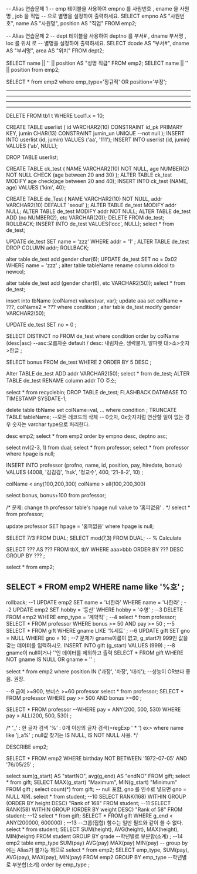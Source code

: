 



--  Alias 연습문제 1
--  emp 테이블을 사용하여 empno 를 사원번호 , ename 을 사원명 , job 을 직업 
--  으로 별명을 설정하여 출력하세요. 
SELECT empno AS "사원번호", name AS "사원명", position AS "직업" FROM emp2;

--  Alias 연습문제 2
--  dept 테이블을 사용하여 deptno 를 부서# , dname 부서명 , loc 를 위치  로 
--  별명을 설정하여 출력하세요. 
SELECT dcode AS "부서#", dname AS "부서명", area AS "위치" FROM dept2;

SELECT name || '' || position AS "성명 직급" FROM emp2;
SELECT name || '' || position from emp2;


SELECT * 
from emp2
where emp_type='정규직'
OR
position='부장';



-----------------------------------------
-----------------------------------------
-----------------------------------------
-----------------------------------------

DELETE FROM tb1 t WHERE t.col1.x = 10;

CREATE TABLE userlist (
    id VARCHAR2(10) CONSTRAINT id_pk PRIMARY KEY,
    jumin CHAR(13) CONSTRAINT jumin_un UNIQUE --not null
);
INSERT INTO userlist (id, jumin) VALUES ('aa', '111');
INSERT INTO userlist (id, jumin) VALUES ('ab', NULL);

DROP TABLE userlist;

CREATE TABLE ck_test (
    NAME VARCHAR2(10) NOT NULL, 
    age NUMBER(2) NOT NULL CHECK (age between 20 and 30)
);
ALTER TABLE ck_test MODIFY age check(age between 20 and 40);
INSERT INTO ck_test (NAME, age) VALUES ('kim', 40);

CREATE TABLE de_Test (
    NAME VARCHAR2(10) NOT NULL, 
    addr VARCHAR2(10) DEFAULT 'seoul'
);
ALTER TABLE de_test MODIFY addr NULL;
ALTER TABLE de_test MODIFY addr NOT NULL;
ALTER TABLE de_test ADD (no NUMBER(2), etc VARCHAR(20));
DELETE FROM de_test;
ROLLBACK;
INSERT INTO de_test VALUES('ccc', NULL);
select * from de_test;

UPDATE de_test 
    SET name = 'zzz' 
    WHERE addr = '1'
    ;
ALTER TABLE de_test DROP COLUMN addr;
ROLLBACK;

alter table de_test add gender char(6);
UPDATE de_test
  SET no = 0x02
  WHERE name = 'zzz'
;
alter table tableName rename column oldcol to newcol;

alter table de_test add (gender char(6), etc VARCHAR2(50));
select * from de_test;

insert into tbName (colName) values(var, var);
update aaa
  set colName = ???, colName2 = ???
  where condition
;
alter table de_test modify gender VARCHAR2(50);

UPDATE de_test
  SET no = 0
;

SELECT DISTINCT no
    FROM de_test
    where condition
    order by colName (desc|asc)
    --asc:오름차순 default / desc: 내림차순, 생략불가, 알파벳 대>소>숫자>한글
;

SELECT bonus 
FROM de_test 
WHERE 2
ORDER BY 5 DESC
;




Alter TABLE de_test ADD addr VARCHAR2(50);
select * from de_test;
ALTER TABLE de_test RENAME column addr TO 주소;

select * from recyclebin;
DROP TABLE de_test;
FLASHBACK DATABASE TO TIMESTAMP SYSDATE-1;

delete table tbName
set colName=val, ...
where condition
;
TRUNCATE TABLE tableName; --모든 레코드의 삭제
-- 0숫자, 0x숫자처럼 연산할 일이 없는 경우 숫자는 varchar type으로 처리한다.

desc emp2;
select * from emp2 order by empno desc, deptno asc;

select nvl(2-3, 1) from dual;
select * from professor;
select *
from professor
where hpage is null;

INSERT INTO professor 
(profno, name, id, position, pay, hiredate, bonus) 
VALUES 
(4008, '김김김', 'hsk', '정교수', 400, '21-8-2', 10)
;

colName < any(100,200,300)
colName > all(100,200,300)

select bonus, bonus+100
from professor;

/*
문제: change th professor table's hpage null value to '홈피없음' .
*/
select * from professor;

update professor
SET hpage = '홈피없음'
where hpage is null;

SELECT 7/3 FROM DUAL;
SELECT mod(7,3) FROM DUAL; -- % Calculate

SELECT ??? AS ??? 
FROM tbX, tbY
WHERE aaa>bbb
ORDER BY ??? DESC
GROUP BY ???
;

select * from emp2;

SELECT
    *
FROM emp2
WHERE name like '%호'
;
------
rollback;
--1
UPDATE emp2
  SET name = '너한라'
  WHERE name = '나한라'
;
--2
UPDATE emp2
  SET hobby = '등산'
  WHERE hobby = '수영'
;
--3
DELETE FROM emp2
WHERE emp_type = '계약직'
;
--4
select * from professor;
SELECT * FROM professor
WHERE bonus >= 50 AND pay >= 50
;
--5
SELECT * FROM gift
WHERE gname LIKE '%세트'
;
--6
UPDATE gift
  SET gno = NULL
  WHERE gno = 10
;
--7 문제가 gname이름이 없고, g_start가 999인 값을 갖는 데이터를 입력하시오.
INSERT INTO gift (g_start) 
VALUES (999)
;
--8 gname이 null이거나 ''인 데이터를 제외하고 출력
SELECT * 
FROM gift
WHERE NOT gname IS NULL OR gname = ''
;

select * from emp2 where position IN ('과장', '차장', '대리'); --성능이 OR보다 좋음. 권장.

--9 급여 >=900, 보너스 >=60 professor
select * from professor;
SELECT
    *
FROM professor
WHERE pay >= 500 AND bonus >=60
;

SELECT
    *
FROM professor
--WHERE pay = ANY(200, 500, 530)
WHERE pay > ALL(200, 500, 530)
;

/*
  '_' : 한 글자 검색
  '%' : 0개 이상의 글자 검색(=regExp ' * ')
  ex> where name like 'j_a%' ;
  null값 찾기는 IS NULL, IS NOT NULL 사용.
*/

DESCRIBE emp2;

SELECT * 
FROM emp2
WHERE birthday NOT BETWEEN '1972-07-05' AND '76/05/25'
;

select sum(g_start) AS "startNO", avg(g_end) AS "endNO"
FROM gift;
select * from gift;
SELECT
    MAX(g_start) "Maximum",
    MIN(g_start) "Minimum"
FROM
  gift
;
select count(*) from gift; -- null 포함, gno 를 인수로 넣으면 gno = NULL 제외.
select * from student;
--10
SELECT RANK(168) 
WITHIN GROUP (ORDER BY height DESC) "Rank of 168" FROM student;
--11
SELECT RANK(58) 
WITHIN GROUP (ORDER BY weight DESC) "Rank of 58" FROM student;
--12
select * from gift;
SELECT * FROM gift
WHERE g_end < ANY(200000, 600000)
;
--13
--그룹(집합) 함수는 일반 필드와 같이 쓸 수 없다.
select * from student;
SELECT SUM(height), AVG(height), MAX(height), MIN(height)
FROM student
GROUP BY grade --학년별로 부분합(소계)
;
--14 emp2 table emp_type SUM(pay) AVG(pay) MAX(pay) MIN(pay)
-- group by에는 Alias가 불가능 하므로
select * from emp2;
SELECT emp_type, SUM(pay), AVG(pay), MAX(pay), MIN(pay)
FROM emp2
GROUP BY emp_type --학년별로 부분합(소계)
order by emp_type
;




